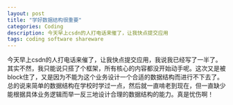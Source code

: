 ```yaml
---
layout: post
title: "学好数据结构很重要"
categories: Coding
description: 今天早上csdn的人打电话来催了，让我快点提交应用
tags: coding software shareware
---
```

今天早上csdn的人打电话来催了，让我快点提交应用，我说我已经写了一半了。其实不然，我只能说只搭了个框架，所有核心的内容都没开始动手呢。这次又是被block住了，又是因为不能为这个业务设计一个合适的数据结构而进行不下去了。总的说来简单的数据结构在学校时学过一点，然后就一直啃老到现在，但一直缺少能根据具体业务逻辑而举一反三地设计合理的数据结构的能力。真是忧伤啊！
